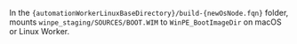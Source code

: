In the `{automationWorkerLinuxBaseDirectory}/build-{newOsNode.fqn}` folder, mounts `winpe_staging/SOURCES/BOOT.WIM` to `WinPE_BootImageDir` on macOS or Linux Worker.